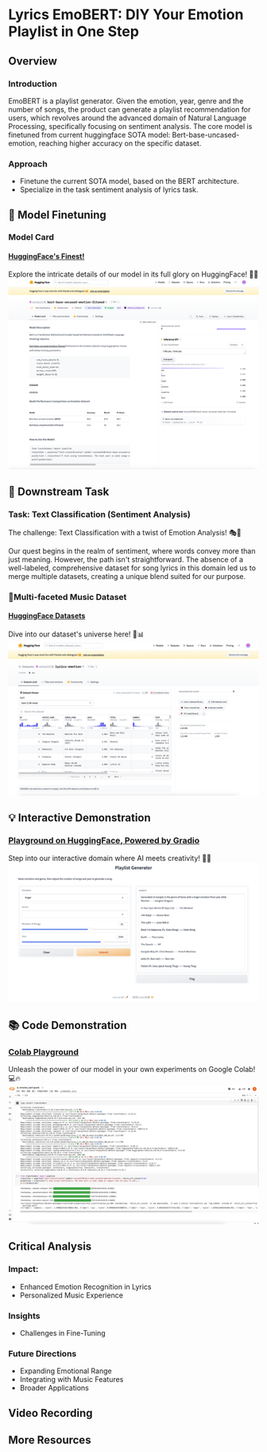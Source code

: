# Lyrics EmoBERT: DIY Your Emotion Playlist in One Step

## Overview

### Introduction
EmoBERT is a playlist generator. Given the emotion, year, genre and the number of songs, the product can generate a playlist recommendation for users, which revolves around the advanced domain of Natural Language Processing, specifically focusing on sentiment analysis. The core model is finetuned from current huggingface SOTA model: Bert-base-uncased-emotion, reaching higher accuracy on the specific dataset.

### Approach
* Finetune the current SOTA model, based on the BERT architecture.
* Specialize in the task sentiment analysis of lyrics task.

## 🌟 Model Finetuning
### Model Card
#### [HuggingFace's Finest!](https://huggingface.co/sonia12138/bert-base-uncased-emotion-fituned/tree/main)
Explore the intricate details of our model in its full glory on HuggingFace! 🤖✨
![Marvel at our Model!](https://github.com/SoniaWang121/lyrics-emo-bert/blob/main/images/model_card.png)

## 🚀 Downstream Task
### Task: Text Classification (Sentiment Analysis)
The challenge: Text Classification with a twist of Emotion Analysis! 🎭📝

Our quest begins in the realm of sentiment, where words convey more than just meaning. However, the path isn't straightforward. The absence of a well-labeled, comprehensive dataset for song lyrics in this domain led us to merge multiple datasets, creating a unique blend suited for our purpose.

### 🔧Multi-faceted Music Dataset
#### [HuggingFace Datasets](https://huggingface.co/datasets/sonia12138/lyrics-emotion)
Dive into our dataset's universe here! 🌌📊
![Dataset Deep Dive](https://github.com/SoniaWang121/lyrics-emo-bert/blob/main/images/dataset.png)

## 💡 Interactive Demonstration
### [Playground on HuggingFace, Powered by Gradio](https://huggingface.co/spaces/sonia12138/playlist-generator)
Step into our interactive domain where AI meets creativity! 🎨🤖
![Interactive Wonderland](https://github.com/SoniaWang121/lyrics-emo-bert/blob/main/images/demostration.png)

## 📚 Code Demonstration
### [Colab Playground](https://colab.research.google.com/drive/1y2i56MLstUYJ5W02pwD0UJlDHjQCuC3r?usp=sharing)
Unleash the power of our model in your own experiments on Google Colab! 💻🔥
![Code Adventure](https://github.com/SoniaWang121/lyrics-emo-bert/blob/main/images/colab.png)

## Critical Analysis
### Impact:
* Enhanced Emotion Recognition in Lyrics
* Personalized Music Experience
  
### Insights
* Challenges in Fine-Tuning
### Future Directions
* Expanding Emotional Range
* Integrating with Music Features
* Broader Applications

## Video Recording

## More Resources

